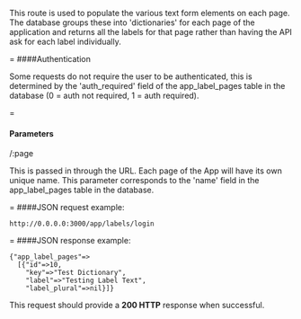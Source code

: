 This route is used to populate the various text form elements on each page. The database groups these into 'dictionaries' for each page of the application and returns all the labels for that page rather than having the API ask for each label individually. 

=
####Authentication

Some requests do not require the user to be authenticated, this is determined by the 'auth_required' field of the app_label_pages table in the database (0 = auth not required, 1 = auth required).

=
#### Parameters

/:page

This is passed in through the URL. Each page of the App will have its own unique name. This parameter corresponds to the 'name' field in the app_label_pages table in the database.

=
####JSON request example:
```
http://0.0.0.0:3000/app/labels/login
```
=
####JSON response example:

```
{"app_label_pages"=>
  [{"id"=>10,
    "key"=>"Test Dictionary",
    "label"=>"Testing Label Text",
    "label_plural"=>nil}]}
```

This request should provide a <strong>200 HTTP</strong> response when successful.